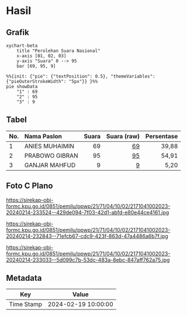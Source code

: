 # Hasil

## Grafik

```mermaid
xychart-beta
    title "Perolehan Suara Nasional"
    x-axis [01, 02, 03]
    y-axis "Suara" 0 --> 95
    bar [69, 95, 9]
```

```mermaid
%%{init: {"pie": {"textPosition": 0.5}, "themeVariables": {"pieOuterStrokeWidth": "5px"}} }%%
pie showData
    "1" : 69
    "2" : 95
    "3" : 9
```

## Tabel

| No. | Nama Paslon    | Suara | Suara (raw) | Persentase |
|:--- |:-------------- | -----:| -----------:| ----------:|
| 1   | ANIES MUHAIMIN | 69    | [69][p-1]   | 39,88      |
| 2   | PRABOWO GIBRAN | 95    | [95][p-2]   | 54,91      |
| 3   | GANJAR MAHFUD  | 9     | [9][p-3]    | 5,20       |


[p-1]: https://github.com/gigit-pemilu/pemilu-2024/blob/main/pilpres/hitung-suara/sub/21-kepulauan-riau/sub/71-kota-batam/sub/04-nongsa/sub/1002-batu-besar/sub/023-tps/sub/paslon-1.txt
[p-2]: https://github.com/gigit-pemilu/pemilu-2024/blob/main/pilpres/hitung-suara/sub/21-kepulauan-riau/sub/71-kota-batam/sub/04-nongsa/sub/1002-batu-besar/sub/023-tps/sub/paslon-2.txt
[p-3]: https://github.com/gigit-pemilu/pemilu-2024/blob/main/pilpres/hitung-suara/sub/21-kepulauan-riau/sub/71-kota-batam/sub/04-nongsa/sub/1002-batu-besar/sub/023-tps/sub/paslon-3.txt

## Foto C Plano

https://sirekap-obj-formc.kpu.go.id/0851/pemilu/ppwp/21/71/04/10/02/2171041002023-20240214-233524--429de094-7f03-42d1-abfd-e80e44ce4161.jpg

https://sirekap-obj-formc.kpu.go.id/0851/pemilu/ppwp/21/71/04/10/02/2171041002023-20240214-232843--71efcb67-cdc9-423f-863d-47a4486a6b7f.jpg

https://sirekap-obj-formc.kpu.go.id/0851/pemilu/ppwp/21/71/04/10/02/2171041002023-20240214-233033--5d099c7b-53dc-483a-8ebc-847aff762a75.jpg


## Metadata

| Key        | Value               |
| ---------- | ------------------- |
| Time Stamp | 2024-02-19 10:00:00 |



